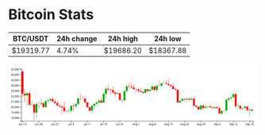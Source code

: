 # Bitcoin Stats

BTC/USDT|24h change|24h high|24h low|
|---|---|---|---|
|$19319.77|4.74%|$19686.20|$18367.88|

<img src="./chart.svg">
